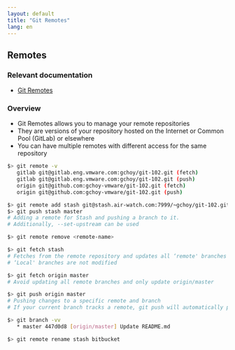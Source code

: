 ```yaml
---
layout: default
title: "Git Remotes"
lang: en
---
```


## Remotes

### Relevant documentation

* [Git Remotes](https://git-scm.com/book/en/v2/Git-Branching-Remote-Branches)

### Overview

* Git Remotes allows you to manage your remote repositories
* They are versions of your repository hosted on the Internet or Common Pool (GitLab) or elsewhere
* You can have multiple remotes with different access for the same repository

```bash
$> git remote -v  
   gitlab git@gitlab.eng.vmware.com:gchoy/git-102.git (fetch)
   gitlab git@gitlab.eng.vmware.com:gchoy/git-102.git (push)
   origin git@github.com:gchoy-vmware/git-102.git (fetch)
   origin git@github.com:gchoy-vmware/git-102.git (push)

$> git remote add stash git@stash.air-watch.com:7999/~gchoy/git-102.git
$> git push stash master
# Adding a remote for Stash and pushing a branch to it.
# Additionally, --set-upstream can be used

$> git remote remove <remote-name>

$> git fetch stash
# Fetches from the remote repository and updates all ‘remote' branches
# ‘Local' branches are not modified

$> git fetch origin master
# Avoid updating all remote branches and only update origin/master

$> git push origin master
# Pushing changes to a specific remote and branch
# If your current branch tracks a remote, git push will automatically push to it

$> git branch -vv
   * master 447d0d8 [origin/master] Update README.md

$> git remote rename stash bitbucket
```
